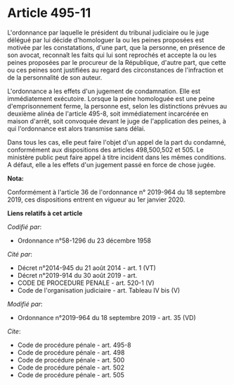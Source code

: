 # Article 495-11

L'ordonnance par laquelle le président du   tribunal judiciaire ou le juge délégué par lui décide d'homologuer la ou les
peines proposées est motivée par les constatations, d'une part, que la personne, en présence de son avocat, reconnaît les
faits qui lui sont reprochés et accepte la ou les peines proposées par le procureur de la République, d'autre part, que cette
ou ces peines sont justifiées au regard des circonstances de l'infraction et de la personnalité de son auteur. 

L'ordonnance a les effets d'un jugement de condamnation. Elle est immédiatement exécutoire. Lorsque la peine homologuée est
une peine d'emprisonnement ferme, la personne est, selon les distinctions prévues au deuxième alinéa de l'article 495-8, soit
immédiatement incarcérée en maison d'arrêt, soit convoquée devant le juge de l'application des peines, à qui l'ordonnance est
alors transmise sans délai. 

Dans tous les cas, elle peut faire l'objet d'un appel de la part du condamné, conformément aux dispositions des articles
498,500,502 et 505. Le ministère public peut faire appel à titre incident dans les mêmes conditions. A défaut, elle a les
effets d'un jugement passé en force de chose jugée.

**Nota:**

Conformément à l'article 36 de l'ordonnance n° 2019-964 du 18 septembre 2019, ces dispositions entrent en vigueur au 1er
janvier 2020.

**Liens relatifs à cet article**

_Codifié par_:

  - Ordonnance n°58-1296 du 23 décembre 1958

_Cité par_:

  - Décret n°2014-945 du 21 août 2014 - art. 1 (VT)
  - Décret n°2019-914 du 30 août 2019 - art.
  - CODE DE PROCEDURE PENALE - art. 520-1 (V)
  - Code de l'organisation judiciaire - art. Tableau IV bis (V)

_Modifié par_:

  - Ordonnance n°2019-964 du 18 septembre 2019 - art. 35 (VD)

_Cite_:

  - Code de procédure pénale - art. 495-8
  - Code de procédure pénale - art. 498
  - Code de procédure pénale - art. 500
  - Code de procédure pénale - art. 502
  - Code de procédure pénale - art. 505
